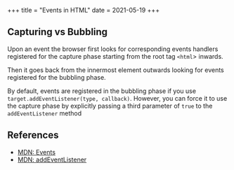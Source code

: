 +++
title = "Events in HTML"
date = 2021-05-19
+++

## Capturing vs Bubbling

Upon an event the browser first looks for corresponding events handlers
registered for the capture phase starting from the root tag `<html`> inwards.

Then it goes back from the innermost element outwards looking for events
registered for the bubbling phase.

By default, events are registered in the bubbling phase if you use
`target.addEventListener(type, callback)`. However, you can force it to use
the capture phase by explicitly passing a third parameter of `true` to the
`addEventListener` method

## References
- [MDN: Events](https://developer.mozilla.org/en-US/docs/Learn/JavaScript/Building_blocks/Events#event_bubbling_and_capture)
- [MDN: addEventListener](https://developer.mozilla.org/en-US/docs/Web/API/EventTarget/addEventListener)
